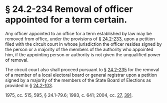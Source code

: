 # § 24.2-234 Removal of officer appointed for a term certain.

<p>Any officer appointed to an office for a term established by law may be removed from office, under the provisions of § <a href='http://law.lis.virginia.gov/vacode/24.2-233/'>24.2-233</a>, upon a petition filed with the circuit court in whose jurisdiction the officer resides signed by the person or a majority of the members of the authority who appointed him, if the appointing person or authority is not given the unqualified power of removal.</p><p>The circuit court also shall proceed pursuant to § <a href='http://law.lis.virginia.gov/vacode/24.2-235/'>24.2-235</a> for the removal of a member of a local electoral board or general registrar upon a petition signed by a majority of the members of the State Board of Elections as provided in § <a href='http://law.lis.virginia.gov/vacode/24.2-103/'>24.2-103</a>.</p><p>1975, cc. 515, 595, § 24.1-79.6; 1993, c. 641; 2004, cc. <a href='http://lis.virginia.gov/cgi-bin/legp604.exe?041+ful+CHAP0027'>27</a>, <a href='http://lis.virginia.gov/cgi-bin/legp604.exe?041+ful+CHAP0391'>391</a>.</p>